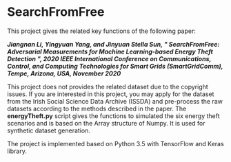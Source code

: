 # SearchFromFree

This project gives the related key functions of the following paper:

**_Jiangnan Li, Yingyuan Yang, and Jinyuan Stella Sun, " SearchFromFree: Adversarial Measurements for Machine Learning-based Energy Theft Detection ", 2020 IEEE International Conference on Communications, Control, and Computing Technologies for Smart Grids (SmartGridComm), Tempe, Arizona, USA, November 2020_**

This project does not provides the related dataset due to the copyright issues. If you are interested in this project, you may apply for the dataset from the Irish Social Science Data Archive (ISSDA) and pre-process the raw datasets according to the methods described in the paper. The **energyTheft.py** script gives the functions to simulated the six energy theft scenarios and is based on the Array structure of Numpy. It is used for synthetic dataset generation.

The project is implemented based on Python 3.5 with TensorFlow and Keras library.
